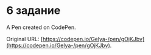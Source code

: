 # 6 задание

A Pen created on CodePen.

Original URL: [https://codepen.io/Gelya-/pen/gOjKJbv](https://codepen.io/Gelya-/pen/gOjKJbv).

